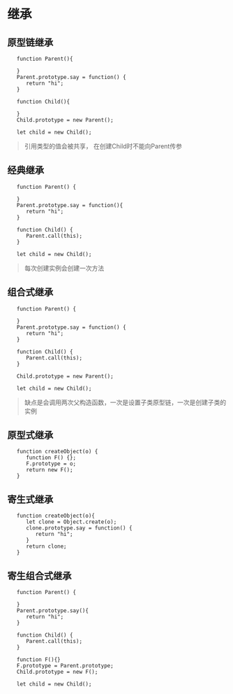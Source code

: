 # 继承
## 原型链继承
```
   function Parent(){
      
   }
   Parent.prototype.say = function() {
      return "hi";
   }

   function Child(){
      
   }
   Child.prototype = new Parent();

   let child = new Child();
```
> 引用类型的值会被共享， 在创建Child时不能向Parent传参

## 经典继承
```
   function Parent() {
      
   }
   Parent.prototype.say = function(){
      return "hi";
   }

   function Child() {
      Parent.call(this);
   }

   let child = new Child();
```
> 每次创建实例会创建一次方法

## 组合式继承
```
   function Parent() {
      
   }
   Parent.prototype.say = function() {
      return "hi";
   }

   function Child() {
      Parent.call(this);
   }

   Child.prototype = new Parent();

   let child = new Child();
```

> 缺点是会调用两次父构造函数，一次是设置子类原型链，一次是创建子类的实例

## 原型式继承
```
   function createObject(o) {
      function F() {};
      F.prototype = o;
      return new F();
   }
```
## 寄生式继承
```
   function createObject(o){
      let clone = Object.create(o);
      clone.prototype.say = function() {
         return "hi";
      }
      return clone;
   }
```
## 寄生组合式继承
```
   function Parent() {
      
   }
   Parent.prototype.say(){
      return "hi";
   }

   function Child() {
      Parent.call(this);    
   }

   function F(){}
   F.prototype = Parent.prototype;
   Child.prototype = new F();

   let child = new Child();
```